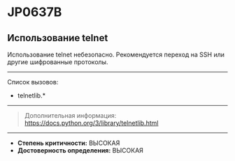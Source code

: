 # JP0637B
## Использование telnet
Использование telnet небезопасно. Рекомендуется
переход на SSH или другие шифрованные протоколы.


---
Список вызовов:

* telnetlib.*

---
> Дополнительная информация:
> <https://docs.python.org/3/library/telnetlib.html>
---
* __Степень критичности:__ ВЫСОКАЯ
* __Достоверность определения:__ ВЫСОКАЯ
